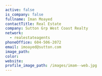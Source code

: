 ```yaml
---
active: false
is_company: false
fullname: Iman Moayed
contactTitle: Real Estate
company: Sutton Grp West Coast Realty
network:
  - realestateagents
phoneOffice: 604-506-2072
email: imoayed@sutton.com
image_path:
color:
website:
profile_image_path: /images/imam--web.jpg
---
```



